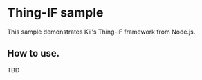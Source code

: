 # Thing-IF sample
This sample demonstrates Kii's Thing-IF framework from Node.js.

## How to use.

TBD
